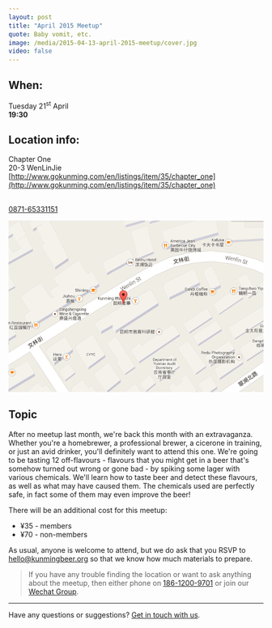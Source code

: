 ```yaml
---
layout: post
title: "April 2015 Meetup"
quote: Baby vomit, etc.
image: /media/2015-04-13-april-2015-meetup/cover.jpg
video: false
---
```


## When:

Tuesday 21<sup>st</sup> April<br>
**19:30**

## Location info:

Chapter One<br>
20-3 WenLinJie<br>
[http://www.gokunming.com/en/listings/item/35/chapter_one](http://www.gokunming.com/en/listings/item/35/chapter_one)<br><br>

[0871-65331151](tel:18987475451)

!["Map to Chapter One"](/media/2015-04-13-april-2015-meetup/english-map.png)

## Topic

After no meetup last month, we're back this month with an extravaganza. Whether you're a homebrewer, a professional brewer, a cicerone in training, or just an avid drinker, you'll definitely want to attend this one. We're going to be tasting 12 off-flavours - flavours that you might get in a beer that's somehow turned out wrong or gone bad - by spiking some lager with various chemicals. We'll learn how to taste beer and detect these flavours, as well as what may have caused them. The chemicals used are perfectly safe, in fact some of them may even improve the beer!

There will be an additional cost for this meetup:

* ¥35 - members
* ¥70 - non-members

As usual, anyone is welcome to attend, but we do ask that you RSVP to [hello@kunmingbeer.org](mailto:hello@kunmingbeer.org) so that we know how much materials to prepare.

> If you have any trouble finding the location or want to ask anything about the meetup, then either phone on [186-1200-9701](tel:18612009701) or join our [Wechat Group](/media/qr-code.jpg).

-----
Have any questions or suggestions? [Get in touch with us](mailto:hello@kunmingbeer.org).